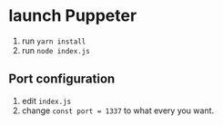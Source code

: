 # launch Puppeter
1. run `yarn install`
2. run `node index.js`

## Port configuration
1. edit `index.js`
2. change `const port = 1337` to what every you want.
